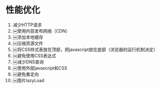 # 性能优化

1. 减少HTTP请求
2. ￼使用内容发布网络（CDN）
3. ￼添加本地缓存
4. ￼压缩资源文件
5. ￼将CSS样式表放在顶部，把javascript放在底部（浏览器的运行机制决定）
6. ￼避免使用CSS表达式
7. ￼减少DNS查询
8. ￼使用外部javascript和CSS
9. ￼避免重定向
10. ￼图片lazyLoad
